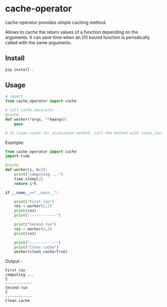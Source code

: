 # cache-operator
cache-operator provides simple caching method.

Allows to cache the return values of a function depending on the arguments.
It can save time when an I/O bound function is periodically called with the same arguments.


## Install 
```bash
pip install .
```

## Usage
```python
# import
from cache_operator import cache

# call cache decorator
@cache
def worker(*args, **kwargs): 
    pass

# To clean cache for associated method, call the method with clean_cache=True
```

Example:
```python
from cache_operator import cache
import time

@cache
def worker(i, k=2): 
    print("computing ...")
    time.sleep(2)
    return i*k 

if __name__=="__main__":

    print("First run")
    res = worker(1,2)
    print(res)
    print("------------")

    print("Second run")
    res = worker(1,2)
    print(res)

    print("------------")
    print("Clean cache")                                                                                              
    worker(clean_cache=True)
```

Output : 
```
First run
computing ...
2
------------
Second run
2
------------
Clean cache

```


